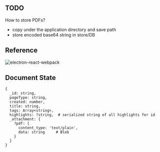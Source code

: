 ## TODO

How to store PDFs?

- copy under the application directory and save path
- store encoded base64 string in store/DB

## Reference

![electron-react-webpack](https://github.com/pastahito/electron-react-webpack)


## Document State

```
{
  _id: string,
  pageType: string,
  created: number,
  title: string,
  tags: Array<string>,
  highlights: ?string,  # serialized string of all highlights for id
  _attachment: {
    ?pdf: {
      content_type: 'text/plain',
      data: string     # Blob
    }
  }
}
```
